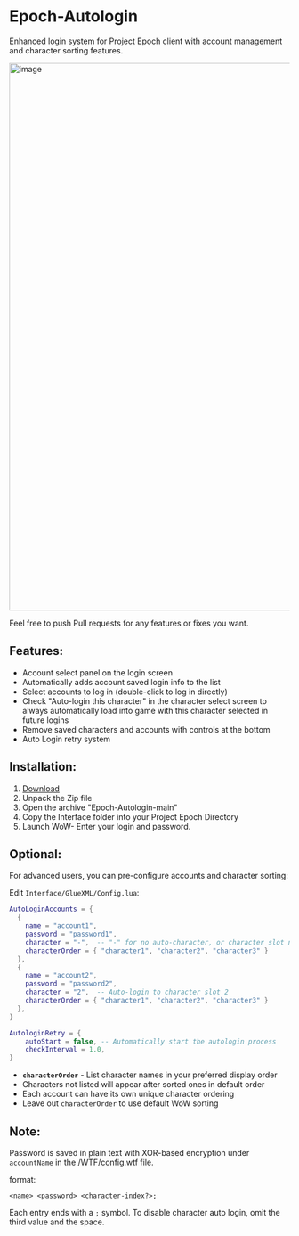 # Epoch-Autologin

Enhanced login system for Project Epoch client with account management and character sorting features.

<img width="1751" height="983" alt="image" src="https://github.com/user-attachments/assets/c39b3708-af70-4600-b44e-cca8e058c095" />

Feel free to push Pull requests for any features or fixes you want. 

## Features:

- Account select panel on the login screen
- Automatically adds account saved login info to the list
- Select accounts to log in (double-click to log in directly)
- Check "Auto-login this character" in the character select screen to always automatically load into game with this character selected in future logins
- Remove saved characters and accounts with controls at the bottom
- Auto Login retry system

## Installation:
1. [Download](https://github.com/Bennylavaa/Epoch-Autologin/archive/refs/heads/master.zip)
2. Unpack the Zip file
3. Open the archive "Epoch-Autologin-main"
4. Copy the Interface folder into your Project Epoch Directory
5. Launch WoW- Enter your login and password.

## Optional:
For advanced users, you can pre-configure accounts and character sorting:

Edit `Interface/GlueXML/Config.lua`:
```lua
AutoLoginAccounts = {
  { 
    name = "account1", 
    password = "password1", 
    character = "-",  -- "-" for no auto-character, or character slot number
    characterOrder = { "character1", "character2", "character3" }
  },
  { 
    name = "account2", 
    password = "password2", 
    character = "2",  -- Auto-login to character slot 2
    characterOrder = { "character1", "character2", "character3" }
  },
}

AutologinRetry = {
    autoStart = false, -- Automatically start the autologin process
    checkInterval = 1.0,
}
```

- **`characterOrder`** - List character names in your preferred display order
- Characters not listed will appear after sorted ones in default order
- Each account can have its own unique character ordering
- Leave out `characterOrder` to use default WoW sorting

## Note:
Password is saved in plain text with XOR-based encryption under `accountName` in the /WTF/config.wtf file.

format:

```
<name> <password> <character-index?>;
```

Each entry ends with a `;` symbol. To disable character auto login, omit the third value and the space.
